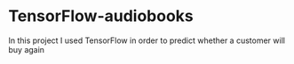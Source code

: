 # TensorFlow-audiobooks
In this project I used TensorFlow in order to predict whether a customer will buy again
